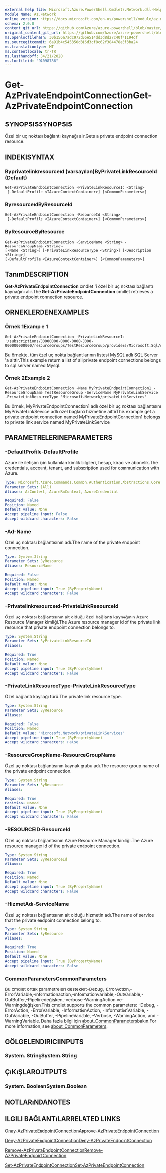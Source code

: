 ```yaml
---
external help file: Microsoft.Azure.PowerShell.Cmdlets.Network.dll-Help.xml
Module Name: Az.Network
online version: https://docs.microsoft.com/en-us/powershell/module/az.network/get-azprivateendpointconnection
schema: 2.0.0
content_git_url: https://github.com/Azure/azure-powershell/blob/master/src/Network/Network/help/Get-AzPrivateEndpointConnection.md
original_content_git_url: https://github.com/Azure/azure-powershell/blob/master/src/Network/Network/help/Get-AzPrivateEndpointConnection.md
ms.openlocfilehash: 30b156a7adc972d06e514dd3d8d27c40f41194df
ms.sourcegitcommit: 6a91b4c545350d316d3cf8c62f384478e3f3ba24
ms.translationtype: MT
ms.contentlocale: tr-TR
ms.lasthandoff: 04/21/2020
ms.locfileid: "94098786"
---
```

# <span data-ttu-id="9ed37-101">Get-AzPrivateEndpointConnection</span><span class="sxs-lookup"><span data-stu-id="9ed37-101">Get-AzPrivateEndpointConnection</span></span>

## <span data-ttu-id="9ed37-102">SYNOPSIS</span><span class="sxs-lookup"><span data-stu-id="9ed37-102">SYNOPSIS</span></span>
<span data-ttu-id="9ed37-103">Özel bir uç noktası bağlantı kaynağı alır.</span><span class="sxs-lookup"><span data-stu-id="9ed37-103">Gets a private endpoint connection resource.</span></span>

## <span data-ttu-id="9ed37-104">INDEKI</span><span class="sxs-lookup"><span data-stu-id="9ed37-104">SYNTAX</span></span>

### <span data-ttu-id="9ed37-105">Byprivatelinkresourceıd (varsayılan)</span><span class="sxs-lookup"><span data-stu-id="9ed37-105">ByPrivateLinkResourceId (Default)</span></span>
```
Get-AzPrivateEndpointConnection -PrivateLinkResourceId <String>
 [-DefaultProfile <IAzureContextContainer>] [<CommonParameters>]
```

### <span data-ttu-id="9ed37-106">Byresourceıd</span><span class="sxs-lookup"><span data-stu-id="9ed37-106">ByResourceId</span></span>
```
Get-AzPrivateEndpointConnection -ResourceId <String>
 [-DefaultProfile <IAzureContextContainer>] [<CommonParameters>]
```

### <span data-ttu-id="9ed37-107">ByResource</span><span class="sxs-lookup"><span data-stu-id="9ed37-107">ByResource</span></span>
```
Get-AzPrivateEndpointConnection -ServiceName <String> -ResourceGroupName <String>
[-Name <String>] [-PrivateLinkResourceType <String>] [-Description <String>]
[-DefaultProfile <IAzureContextContainer>] [<CommonParameters>]
```

## <span data-ttu-id="9ed37-108">Tanım</span><span class="sxs-lookup"><span data-stu-id="9ed37-108">DESCRIPTION</span></span>
<span data-ttu-id="9ed37-109">**Get-AzPrivateEndpointConnection** cmdlet 'i özel bir uç noktası bağlantı kaynağını alır.</span><span class="sxs-lookup"><span data-stu-id="9ed37-109">The **Get-AzPrivateEndpointConnection** cmdlet retrieves a private endpoint connection resource.</span></span>

## <span data-ttu-id="9ed37-110">ÖRNEKLERDEN</span><span class="sxs-lookup"><span data-stu-id="9ed37-110">EXAMPLES</span></span>

### <span data-ttu-id="9ed37-111">Örnek 1</span><span class="sxs-lookup"><span data-stu-id="9ed37-111">Example 1</span></span>
```
Get-AzPrivateEndpointConnection -PrivateLinkResourceId '/subscriptions/00000000-0000-0000-0000-000000000000/resourceGroups/TestResourceGroup/providers/Microsoft.Sql/servers/mySql'
```

<span data-ttu-id="9ed37-112">Bu örnekte, tüm özel uç nokta bağlantılarının listesi MySQL adlı SQL Server 'a aittir.</span><span class="sxs-lookup"><span data-stu-id="9ed37-112">This example return a list of all private endpoint connections belongs to sql server named Mysql.</span></span>

### <span data-ttu-id="9ed37-113">Örnek 2</span><span class="sxs-lookup"><span data-stu-id="9ed37-113">Example 2</span></span>
```
Get-AzPrivateEndpointConnection -Name MyPrivateEndpointConnection1 -ResourceGroupName TestResourceGroup -ServiceName MyPrivateLinkService -PrivateLinkResourceType 'Microsoft.Network/privateLinkServices'
```

<span data-ttu-id="9ed37-114">Bu örnek, MyPrivateEndpointConnection1 adlı özel bir uç noktası bağlantısını MyPrivateLinkService adlı özel bağlantı hizmetine aittir</span><span class="sxs-lookup"><span data-stu-id="9ed37-114">This example get a private endpoint connection named MyPrivateEndpointConnection1 belongs to private link service named MyPrivateLinkService</span></span>

## <span data-ttu-id="9ed37-115">PARAMETRELERINE</span><span class="sxs-lookup"><span data-stu-id="9ed37-115">PARAMETERS</span></span>

### <span data-ttu-id="9ed37-116">-DefaultProfile</span><span class="sxs-lookup"><span data-stu-id="9ed37-116">-DefaultProfile</span></span>
<span data-ttu-id="9ed37-117">Azure ile iletişim için kullanılan kimlik bilgileri, hesap, kiracı ve abonelik.</span><span class="sxs-lookup"><span data-stu-id="9ed37-117">The credentials, account, tenant, and subscription used for communication with Azure.</span></span>

```yaml
Type: Microsoft.Azure.Commands.Common.Authentication.Abstractions.Core.IAzureContextContainer
Parameter Sets: (All)
Aliases: AzContext, AzureRmContext, AzureCredential

Required: False
Position: Named
Default value: None
Accept pipeline input: False
Accept wildcard characters: False
```

### <span data-ttu-id="9ed37-118">-Ad</span><span class="sxs-lookup"><span data-stu-id="9ed37-118">-Name</span></span>
<span data-ttu-id="9ed37-119">Özel uç noktası bağlantısının adı.</span><span class="sxs-lookup"><span data-stu-id="9ed37-119">The name of the private endpoint connection.</span></span>

```yaml
Type: System.String
Parameter Sets: ByResource
Aliases: ResourceName

Required: False
Position: Named
Default value: None
Accept pipeline input: True (ByPropertyName)
Accept wildcard characters: False
```

### <span data-ttu-id="9ed37-120">-Privatelinkresourceıd</span><span class="sxs-lookup"><span data-stu-id="9ed37-120">-PrivateLinkResourceId</span></span>
<span data-ttu-id="9ed37-121">Özel uç noktası bağlantısının ait olduğu özel bağlantı kaynağının Azure Resource Manager kimliği.</span><span class="sxs-lookup"><span data-stu-id="9ed37-121">The Azure resource manager id of the private link resource that private endpoint connection belongs to.</span></span>

```yaml
Type: System.String
Parameter Sets: ByPrivateLinkResourceId
Aliases:

Required: True
Position: Named
Default value: None
Accept pipeline input: True (ByPropertyName)
Accept wildcard characters: False
```

### <span data-ttu-id="9ed37-122">-PrivateLinkResourceType</span><span class="sxs-lookup"><span data-stu-id="9ed37-122">-PrivateLinkResourceType</span></span>
<span data-ttu-id="9ed37-123">Özel bağlantı kaynağı türü.</span><span class="sxs-lookup"><span data-stu-id="9ed37-123">The private link resource type.</span></span>

```yaml
Type: System.String
Parameter Sets: ByResource
Aliases:

Required: False
Position: Named
Default value: 'Microsoft.Network/privateLinkServices'
Accept pipeline input: True (ByPropertyName)
Accept wildcard characters: False
```

### <span data-ttu-id="9ed37-124">-ResourceGroupName</span><span class="sxs-lookup"><span data-stu-id="9ed37-124">-ResourceGroupName</span></span>
<span data-ttu-id="9ed37-125">Özel uç noktası bağlantısının kaynak grubu adı.</span><span class="sxs-lookup"><span data-stu-id="9ed37-125">The resource group name of the private endpoint connection.</span></span>

```yaml
Type: System.String
Parameter Sets: ByResource
Aliases:

Required: True
Position: Named
Default value: None
Accept pipeline input: True (ByPropertyName)
Accept wildcard characters: False
```

### <span data-ttu-id="9ed37-126">-RESOURCEID</span><span class="sxs-lookup"><span data-stu-id="9ed37-126">-ResourceId</span></span>
<span data-ttu-id="9ed37-127">Özel uç noktası bağlantısının Azure Resource Manager kimliği.</span><span class="sxs-lookup"><span data-stu-id="9ed37-127">The Azure resource manager id of the private endpoint connection.</span></span>

```yaml
Type: System.String
Parameter Sets: ByResourceId
Aliases:

Required: True
Position: Named
Default value: None
Accept pipeline input: True (ByPropertyName)
Accept wildcard characters: False
```

### <span data-ttu-id="9ed37-128">-HizmetAdı</span><span class="sxs-lookup"><span data-stu-id="9ed37-128">-ServiceName</span></span>
<span data-ttu-id="9ed37-129">Özel uç noktası bağlantısının ait olduğu hizmetin adı.</span><span class="sxs-lookup"><span data-stu-id="9ed37-129">The name of service that the private endpoint connection belong to.</span></span>

```yaml
Type: System.String
Parameter Sets: ByResource
Aliases:

Required: True
Position: Named
Default value: None
Accept pipeline input: True (ByPropertyName)
Accept wildcard characters: False
```

### <span data-ttu-id="9ed37-130">CommonParameters</span><span class="sxs-lookup"><span data-stu-id="9ed37-130">CommonParameters</span></span>
<span data-ttu-id="9ed37-131">Bu cmdlet ortak parametreleri destekler:-Debug,-ErrorAction,-ErrorVariable,-ınformationaction,-ınformationvariable,-OutVariable,-OutBuffer,-Pipelinedeğişken,-verbose,-WarningAction ve-Warningdeğişken.</span><span class="sxs-lookup"><span data-stu-id="9ed37-131">This cmdlet supports the common parameters: -Debug, -ErrorAction, -ErrorVariable, -InformationAction, -InformationVariable, -OutVariable, -OutBuffer, -PipelineVariable, -Verbose, -WarningAction, and -WarningVariable.</span></span> <span data-ttu-id="9ed37-132">Daha fazla bilgi için [about_CommonParameters](http://go.microsoft.com/fwlink/?LinkID=113216)bakın.</span><span class="sxs-lookup"><span data-stu-id="9ed37-132">For more information, see [about_CommonParameters](http://go.microsoft.com/fwlink/?LinkID=113216).</span></span>

## <span data-ttu-id="9ed37-133">GÖLGELENDIRICI</span><span class="sxs-lookup"><span data-stu-id="9ed37-133">INPUTS</span></span>

### <span data-ttu-id="9ed37-134">System. String</span><span class="sxs-lookup"><span data-stu-id="9ed37-134">System.String</span></span>

## <span data-ttu-id="9ed37-135">ÇıKıŞLAR</span><span class="sxs-lookup"><span data-stu-id="9ed37-135">OUTPUTS</span></span>

### <span data-ttu-id="9ed37-136">System. Boolean</span><span class="sxs-lookup"><span data-stu-id="9ed37-136">System.Boolean</span></span>

## <span data-ttu-id="9ed37-137">NOTLARıNDA</span><span class="sxs-lookup"><span data-stu-id="9ed37-137">NOTES</span></span>

## <span data-ttu-id="9ed37-138">ILGILI BAĞLANTıLAR</span><span class="sxs-lookup"><span data-stu-id="9ed37-138">RELATED LINKS</span></span>

[<span data-ttu-id="9ed37-139">Onay-AzPrivateEndpointConnection</span><span class="sxs-lookup"><span data-stu-id="9ed37-139">Approve-AzPrivateEndpointConnection</span></span>](./Approve-AzPrivateEndpointConnection.md)

[<span data-ttu-id="9ed37-140">Deny-AzPrivateEndpointConnection</span><span class="sxs-lookup"><span data-stu-id="9ed37-140">Deny-AzPrivateEndpointConnection</span></span>](./Deny-AzPrivateEndpointConnection.md)

[<span data-ttu-id="9ed37-141">Remove-AzPrivateEndpointConnection</span><span class="sxs-lookup"><span data-stu-id="9ed37-141">Remove-AzPrivateEndpointConnection</span></span>](./Remove-AzPrivateEndpointConnection.md)

[<span data-ttu-id="9ed37-142">Set-AzPrivateEndpointConnection</span><span class="sxs-lookup"><span data-stu-id="9ed37-142">Set-AzPrivateEndpointConnection</span></span>](./Set-AzPrivateEndpointConnection.md)
